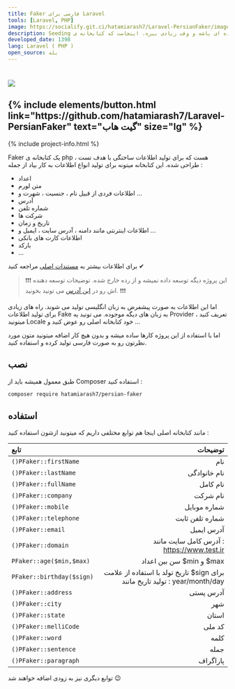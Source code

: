 ```yaml
---
title: Faker فارسی برای Laravel
tools: [Laravel, PHP]
image: https://socialify.git.ci/hatamiarash7/Laravel-PersianFaker/image?description=1&font=KoHo&language=1&owner=1&pattern=Circuit%20Board&theme=Dark
description: Seeding دیتابیس یکی از قابلیت های جالب در لاراول هست که همه دوستش داریم. بهرحال افزودن چندین رکورد در دیتابیس با نوشت تک تک اونها ، میتونه کار خسته کننده ای باشه و وقت زیادی ببره. اینجاست که کتابخانه ی Faker مطرح میشه
developed_date: 1398
lang: Laravel ( PHP )
open_source: بله
---
```


<h1 class="center">
<img src="https://socialify.git.ci/hatamiarash7/Laravel-PersianFaker/image?description=1&font=KoHo&language=1&owner=1&pattern=Circuit%20Board&theme=Dark"/>
</h1>

<h2 class="center">
{% include elements/button.html link="https://github.com/hatamiarash7/Laravel-PersianFaker" text="گیت هاب" size="lg" %}
</h2>

{% include project-info.html %}

Faker یک کتابخانه ی php هست که برای تولید اطلاعات ساختگی با هدف تست ، طراحی شده. این کتابخانه میتونه برای تولید انواع اطلاعات به کار بیاد از جمله :

- اعداد
- متن لورم
- اطلاعات فردی از قبیل نام ، جنسیت ، شهرت و ...
- آدرس
- شماره تلفن
- شرکت ها
- تاریخ و زمان
- اطلاعات اینترنتی مانند دامنه ، آدرس سایت ، ایمیل و ...
- اطلاعات کارت های بانکی
- بارکد
- ...

برای اطلاعات بیشتر به [مستندات اصلی](https://github.com/fzaninotto/Faker) مراجعه کنید ✔

> ❗❗❗ این پروژه دیگه توسعه داده نمیشه و از رده خارج شده. توضیحات توسعه دهنده اش رو در [این آدرس](https://marmelab.com/blog/2020/10/21/sunsetting-faker.html) می تونید بخونید. ❗❗❗

اما این اطلاعات به صورت پیشفرض به زبان انگلیسی تولید می شوند. راه های زیادی برای تولید اطلاعات Fake به زبان های دیگه موجوده. می تونید یه Provider تعریف کنید ، میتونید Locale خود کتابخانه اصلی رو عوض کنید و ...

اما با استفاده از این پروژه کارها ساده میشه و بدون هیچ کار اضافه میتونید متون مورد نظرتون رو به صورت فارسی تولید کرده و استفاده کنید.

## نصب

طبق معمول همیشه باید از Composer استفاده کنید :

```sh
composer require hatamiarash7/persian-faker
```

## استفاده

مانند کتابخانه اصلی اینجا هم توابع مختلفی داریم که میتونید ازشون استفاده کنید :

| تابع                      |                                                                      توضیحات |
| :------------------------ | ---------------------------------------------------------------------------: |
| `()PFaker::firstName`     |                                                                          نام |
| `()PFaker::lastName`      |                                                                 نام خانوادگی |
| `()PFaker::fullName`      |                                                                     نام کامل |
| `()PFaker::company`       |                                                                     نام شرکت |
| `()PFaker::mobile`        |                                                                 شماره موبایل |
| `()PFaker::telephone`     |                                                              شماره تلفن ثابت |
| `()PFaker::email`         |                                                                   آدرس ایمیل |
| `()PFaker::domain`        |                                 آدرس کامل سایت مانند : <https://www.test.ir> |
| `PFaker::age($min,$max)`  |                                                     سن بین اعداد $min و $max |
| `PFaker::birthday($sign)` | تاریخ تولد با استفاده از علامت $sign برای تولید تاریخ مانند : year/month/day |
| `()PFaker::address`       |                                                                    آدرس پستی |
| `()PFaker::city`          |                                                                          شهر |
| `()PFaker::state`         |                                                                        استان |
| `()PFaker::melliCode`     |                                                                       کد ملی |
| `()PFaker::word`          |                                                                         کلمه |
| `()PFaker::sentence`      |                                                                         جمله |
| `()PFaker::paragraph`     |                                                                     پاراگراف |

توابع دیگری نیز به زودی اضافه خواهند شد 😉
